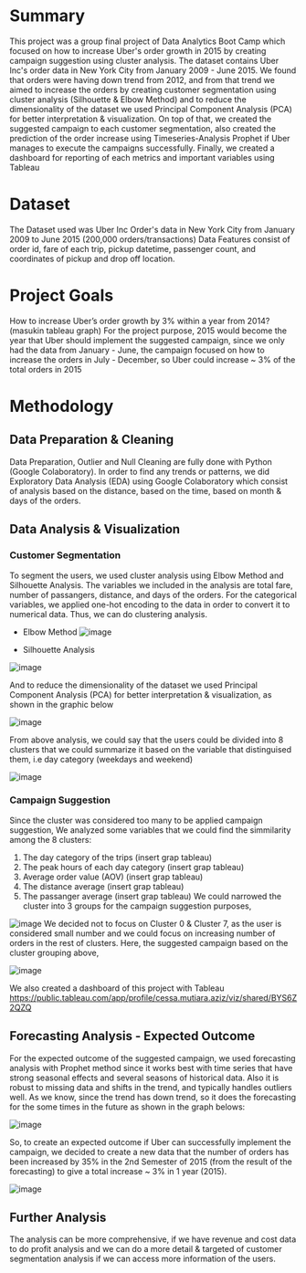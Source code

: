# Summary
This project was a group final project of Data Analytics Boot Camp which focused on how to increase Uber's order growth in 2015 by creating campaign suggestion using cluster analysis.
The dataset contains Uber Inc's order data in New York City from January 2009 - June 2015.
We found that orders were having down trend from 2012, and from that trend we aimed to increase the orders by creating customer segmentation using cluster analysis (Silhouette & Elbow Method) and to reduce the dimensionality of the dataset we used Principal Component Analysis (PCA) for better interpretation & visualization. On top of that, we created the suggested campaign to each customer segmentation, also created the prediction of the order increase using Timeseries-Analysis Prophet if Uber manages to execute the campaigns successfully. Finally, we created a dashboard for reporting of each metrics and important variables using Tableau
# Dataset
The Dataset used was Uber Inc Order's data in New York City from January 2009 to June 2015 (200,000 orders/transactions)
Data Features consist of order id, fare of each trip, pickup datetime, passenger count, and coordinates of pickup and drop off location.
# Project Goals
How to increase Uber’s order growth by 3% within a year from 2014? (masukin tableau graph)
For the project purpose, 2015 would become the year that Uber should implement the suggested campaign, since we only had the data from January - June, the campaign focused on how to increase the orders in July - December, so Uber could increase ~ 3% of the total orders in 2015
# Methodology
## Data Preparation & Cleaning
Data Preparation, Outlier and Null Cleaning are fully done with Python (Google Colaboratory).
In order to find any trends or patterns, we did Exploratory Data Analysis (EDA) using Google Colaboratory which consist of analysis based on the distance, based on the time, based on month & days of the orders.
## Data Analysis & Visualization
### Customer Segmentation
To segment the users, we used cluster analysis using Elbow Method and Silhouette Analysis. The variables we included in the analysis are total fare, number of passangers, distance, and days of the orders.
For the categorical variables, we applied one-hot encoding to the data in order to convert it to numerical data. Thus, we can do clustering analysis.
- Elbow Method
 ![image](https://user-images.githubusercontent.com/123222363/215431675-6216a5bf-8057-4f01-a1fd-49654ee6905e.png)

- Silhouette Analysis

 ![image](https://user-images.githubusercontent.com/123222363/215431596-3b2b8f3a-a8de-4106-94fd-8da76d0a184d.png)

And to reduce the dimensionality of the dataset we used Principal Component Analysis (PCA) for better interpretation & visualization, as shown in the graphic below

![image](https://user-images.githubusercontent.com/123222363/215432363-06977188-c8df-4fda-9b7b-3aa49ab45dda.png)

From above analysis, we could say that the users could be divided into 8 clusters that we could summarize it based on the variable that distinguised them, i.e day category (weekdays and weekend)

![image](https://user-images.githubusercontent.com/123222363/215432845-cda7d495-7aca-4276-a8dd-b3c8abd84b95.png)

### Campaign Suggestion
Since the cluster was considered too many to be applied campaign suggestion, We analyzed some variables that we could find the simmilarity among the 8 clusters:
1. The day category of the trips (insert grap tableau)
2. The peak hours of each day category (insert grap tableau)
3. Average order value (AOV) (insert grap tableau)
4. The distance average (insert grap tableau)
5. The passanger average (insert grap tableau)
We could narrowed the cluster into 3 groups for the campaign suggestion purposes,

![image](https://user-images.githubusercontent.com/123222363/216217409-b2bed330-ea25-4e74-81c3-c2a8cabea5f0.png)
We decided not to focus on Cluster 0 & Cluster 7, as the user is considered small number and we could focus on increasing number of orders in the rest of clusters.
Here, the suggested campaign based on the cluster grouping above,

![image](https://user-images.githubusercontent.com/123222363/216218029-70625183-b500-488e-addc-059ea6308e4e.png)


We also created a dashboard of this project with Tableau https://public.tableau.com/app/profile/cessa.mutiara.aziz/viz/shared/BYS6Z2QZQ
## Forecasting Analysis - Expected Outcome
For the expected outcome of the suggested campaign, we used forecasting analysis with Prophet method since it works best with time series that have strong seasonal effects and several seasons of historical data. Also it is robust to missing data and shifts in the trend, and typically handles outliers well.
As we know, since the trend has down trend, so it does the forecasting for the some times in the future as shown in the graph belows:

![image](https://user-images.githubusercontent.com/123222363/216220139-3d7dc088-59b7-4d0c-b0c7-4051dd59b5df.png)

So, to create an expected outcome if Uber can successfully implement the campaign, we decided to create a new data that the number of orders has been increased by 35% in the 2nd Semester of 2015 (from the result of the forecasting) to give a total increase ~ 3% in 1 year (2015).

![image](https://user-images.githubusercontent.com/123222363/216225284-92ce9e8d-7235-41e3-87d5-18682dee58a8.png)

## Further Analysis
The analysis can be more comprehensive, if we have revenue and cost data to do profit analysis and we can do a more detail & targeted of customer segmentation analysis if we can access more information of the users.
